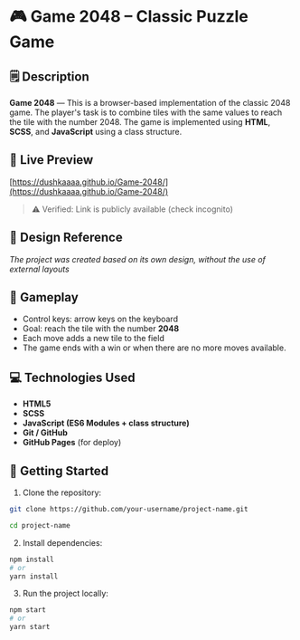 # 🎮 Game 2048 – Classic Puzzle Game

## 🗒️ Description
**Game 2048** — This is a browser-based implementation of the classic 2048 game. The player's task is to combine tiles with the same values ​​to reach the tile with the number 2048. The game is implemented using **HTML**, **SCSS**, and **JavaScript** using a class structure.

## 🔗 Live Preview
[https://dushkaaaa.github.io/Game-2048/](https://dushkaaaa.github.io/Game-2048/)
> ⚠️ Verified: Link is publicly available (check incognito)

## 🎨 Design Reference
*The project was created based on its own design, without the use of external layouts*

## 🧩 Gameplay  
- Control keys: arrow keys on the keyboard  
- Goal: reach the tile with the number **2048**  
- Each move adds a new tile to the field  
- The game ends with a win or when there are no more moves available.

## 💻 Technologies Used
- **HTML5**
- **SCSS**
- **JavaScript (ES6 Modules + class structure)**
- **Git / GitHub**
- **GitHub Pages** (for deploy)

## 🚀 Getting Started
1. Clone the repository:
  ```bash
  git clone https://github.com/your-username/project-name.git
  ```
  ```bash
  cd project-name
  ```

2. Install dependencies:
  ```bash
  npm install
  # or
  yarn install
  ```

3. Run the project locally:
  ```bash
  npm start
  # or
  yarn start
  ```

